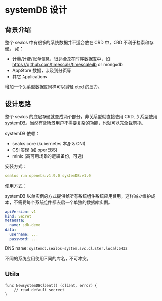 # systemDB 设计

## 背景介绍

整个 sealos 中有很多的系统数据并不适合放在 CRD 中，CRD 不利于检索和存储。
如：

* 计量/计费/账单信息，很适合放在时序数据库中，如 https://github.com/timescale/timescaledb or mongodb
* AppStore 数据，涉及到分页等
* 其它 Applications

增加一个关系型数据库同样可以减轻 etcd 的压力。

## 设计思路

整个 sealos 的底层存储就变成两个部分，非关系型就直接使用 CRD, 关系型使用 systemDB。当然有些场景用户不需要复杂的功能，也就可以完全裁剪掉。

systemDB 依赖：

* sealos core (kubernetes 本身 & CNI)
* CSI 实现 (如 openEBS)
* minio (高可用场景的逻辑备份，可选)

安装方式：

```yaml
sealos run openebs:v1.9.0 systemDB:v1.0
```

使用方式：

systemDB 以单实例的方式提供给所有系统组件系统应用使用，这样减少维护成本，不需要每个系统组件都去启一个单独的数据库实例。

```yaml
apiVersion: v1
kind: Secret
metadata:
  name: sdk-demo
data:
  username: ...
  password: ...
```

DNS name: `systemdb.sealos-system.svc.cluster.local:5432`

不同的系统应用使用不同的库名，不可冲突。

## Utils

```
func NewSystemDBClient() (client, error) {
    // read default secrect
}
```